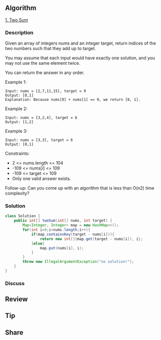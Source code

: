## Algorithm

[1. Two Sum](https://leetcode.com/problems/two-sum/)

### Description

Given an array of integers nums and an integer target, return indices of the two numbers such that they add up to target.

You may assume that each input would have exactly one solution, and you may not use the same element twice.

You can return the answer in any order.


Example 1:

```
Input: nums = [2,7,11,15], target = 9
Output: [0,1]
Explanation: Because nums[0] + nums[1] == 9, we return [0, 1].
```

Example 2:

```
Input: nums = [3,2,4], target = 6
Output: [1,2]
```

Example 3:

```
Input: nums = [3,3], target = 6
Output: [0,1]
```

Constraints:

- 2 <= nums.length <= 104
- -109 <= nums[i] <= 109
- -109 <= target <= 109
- Only one valid answer exists.


Follow-up: Can you come up with an algorithm that is less than O(n2) time complexity?

### Solution

```java
class Solution {
    public int[] twoSum(int[] nums, int target) {
        Map<Integer, Integer> map = new HashMap<>();
        for(int i=0;i<nums.length;i++){
            if(map.containsKey(target - nums[i])){
                return new int[]{map.get(target - nums[i]), i};
            }else{
                map.put(nums[i], i);
            }
        }
        throw new IllegalArgumentException("no solution!");
    }
}
```

### Discuss

## Review


## Tip


## Share
